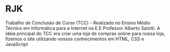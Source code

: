# RJK
Trabalho de Conclusão de Curso (TCC) - Realizado no Ensino Médio Técnico em Informática para a Internet na E.E Professor Alberto Salotti. A ideia principal do TCC era criar uma loja de compras online para nossa loja, fizemos o site utilizando nossos conhecimentos em HTML, CSS e JavaScript
